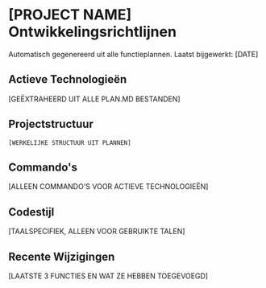 # [PROJECT NAME] Ontwikkelingsrichtlijnen

Automatisch gegenereerd uit alle functieplannen. Laatst bijgewerkt: [DATE]

## Actieve Technologieën
[GEËXTRAHEERD UIT ALLE PLAN.MD BESTANDEN]

## Projectstructuur
```
[WERKELIJKE STRUCTUUR UIT PLANNEN]
```

## Commando's
[ALLEEN COMMANDO'S VOOR ACTIEVE TECHNOLOGIEËN]

## Codestijl
[TAALSPECIFIEK, ALLEEN VOOR GEBRUIKTE TALEN]

## Recente Wijzigingen
[LAATSTE 3 FUNCTIES EN WAT ZE HEBBEN TOEGEVOEGD]

<!-- HANDMATIGE TOEVOEGINGEN START -->
<!-- HANDMATIGE TOEVOEGINGEN EIND -->